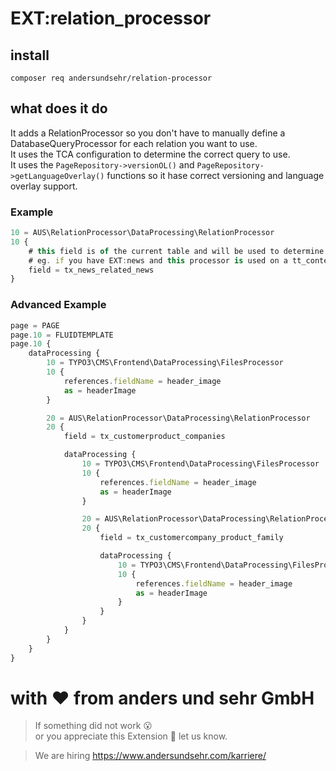 # EXT:relation_processor

## install

``composer req andersundsehr/relation-processor``

## what does it do

It adds a RelationProcessor so you don't have to manually define a DatabaseQueryProcessor for each relation you want to use.  
It uses the TCA configuration to determine the correct query to use.  
It uses the `PageRepository->versionOL()` and `PageRepository->getLanguageOverlay()` functions so it hase correct versioning and language overlay support.  



### Example

````ts
10 = AUS\RelationProcessor\DataProcessing\RelationProcessor
10 {
    # this field is of the current table and will be used to determine the relation
    # eg. if you have EXT:news and this processor is used on a tt_content you can get all related news like this:
    field = tx_news_related_news
}
````

### Advanced Example

````ts
page = PAGE
page.10 = FLUIDTEMPLATE
page.10 {
    dataProcessing {
        10 = TYPO3\CMS\Frontend\DataProcessing\FilesProcessor
        10 {
            references.fieldName = header_image
            as = headerImage
        }

        20 = AUS\RelationProcessor\DataProcessing\RelationProcessor
        20 {
            field = tx_customerproduct_companies

            dataProcessing {
                10 = TYPO3\CMS\Frontend\DataProcessing\FilesProcessor
                10 {
                    references.fieldName = header_image
                    as = headerImage
                }

                20 = AUS\RelationProcessor\DataProcessing\RelationProcessor
                20 {
                    field = tx_customercompany_product_family

                    dataProcessing {
                        10 = TYPO3\CMS\Frontend\DataProcessing\FilesProcessor
                        10 {
                            references.fieldName = header_image
                            as = headerImage
                        }
                    }
                }
            }
        }
    }
}
````

# with ♥️ from anders und sehr GmbH

> If something did not work 😮  
> or you appreciate this Extension 🥰 let us know.

> We are hiring https://www.andersundsehr.com/karriere/

